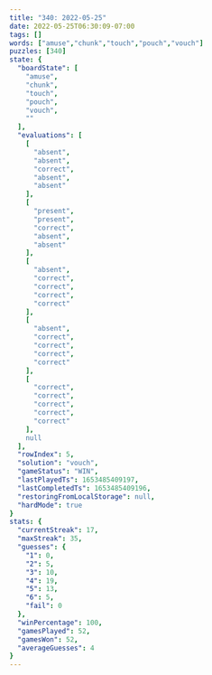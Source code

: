 ```yaml
---
title: "340: 2022-05-25"
date: 2022-05-25T06:30:09-07:00
tags: []
words: ["amuse","chunk","touch","pouch","vouch"]
puzzles: [340]
state: {
  "boardState": [
    "amuse",
    "chunk",
    "touch",
    "pouch",
    "vouch",
    ""
  ],
  "evaluations": [
    [
      "absent",
      "absent",
      "correct",
      "absent",
      "absent"
    ],
    [
      "present",
      "present",
      "correct",
      "absent",
      "absent"
    ],
    [
      "absent",
      "correct",
      "correct",
      "correct",
      "correct"
    ],
    [
      "absent",
      "correct",
      "correct",
      "correct",
      "correct"
    ],
    [
      "correct",
      "correct",
      "correct",
      "correct",
      "correct"
    ],
    null
  ],
  "rowIndex": 5,
  "solution": "vouch",
  "gameStatus": "WIN",
  "lastPlayedTs": 1653485409197,
  "lastCompletedTs": 1653485409196,
  "restoringFromLocalStorage": null,
  "hardMode": true
}
stats: {
  "currentStreak": 17,
  "maxStreak": 35,
  "guesses": {
    "1": 0,
    "2": 5,
    "3": 10,
    "4": 19,
    "5": 13,
    "6": 5,
    "fail": 0
  },
  "winPercentage": 100,
  "gamesPlayed": 52,
  "gamesWon": 52,
  "averageGuesses": 4
}
---
```


<!-- more -->
